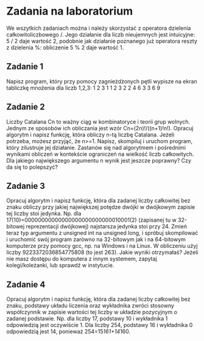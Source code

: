 # Zadania na laboratorium
We wszytkich zadaniach można i należy skorzystać z operatora dzielenia całkowitoliczbowego /. Jego działanie dla liczb nieujemnych jest intuicyjne: 5 / 2 daje wartość 2, podobnie jak działanie poznanego już operatora reszty z dzielenia %: obliczenie 5 % 2 daje wartość 1.

## Zadanie 1
Napisz program, który przy pomocy zagnieżdżonych pętli wypisze na ekran tabliczkę mnożenia dla liczb 1,2,3:
  1 2 3
1 1 2 3
2 2 4 6
3 3 6 9

## Zadanie 2
Liczby Catalana Cn to ważny ciąg w kombinatoryce i teorii grup wolnych. Jednym ze sposobów ich obliczania jest wzór Cn=(2n)!/((n+1)!n!). Opracuj algorytm i napisz funkcję, która obliczy n-tą liczbę Catalana. Jeżeli potrzeba, możesz przyjąć, że n>=1. Napisz, skompiluj i uruchom program, który zilustruje jej działanie. Zastanów się nad algorytmem i pośrednimi wynikami obliczeń w kontekście ograniczeń na wielkość liczb całkowitych. Dla jakiego największego argumentu n wynik jest jeszcze poprawny? Czy da się to polepszyć?

## Zadanie 3
Opracuj algorytm i napisz funkcję, która dla zadanej liczby całkowitej bez znaku obliczy przy jakiej największej potędze dwójki w dwójkowym zapisie tej liczby stoi jedynka. Np. dla 17(10)=00000000000000000000000000010001(2) (zapisanej tu w 32-bitowej reprezentacji dwójkowej) najstarsza jedynka stoi przy 24.
Zmień teraz typ argumentu z unsigned int na unsigned long, i spróbuj skompilować i uruchomić swój program zarówno na 32-bitowym jak i na 64-bitowym komputerze przy pomocy gcc, np. na Windows i na Linux. W obliczeniu użyj liczby 9223372036854775808 (to jest 263). Jakie wyniki otrzymałaś? Jeżeli nie masz dostępu do komputera z innym systemem, zapytaj kolegi/koleżanki, lub sprawdź w instytucie.

## Zadanie 4
Opracuj algorytm i napisz funkcję, która dla zadanej liczby całkowitej bez znaku, podstawy układu liczenia oraz wykładnika zwróci stosowny współczynnik w zapisie wartości tej liczby w układzie pozycyjnym o zadanej podstawie. Np. dla liczby 17, podstawy 10 i wykładnika 1 odpowiedzią jest oczywiście 1. Dla liczby 254, podstawy 16 i wykładnika 0 odpowiedzią jest 14, ponieważ 254=15*161+14*160.